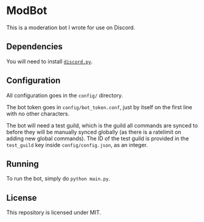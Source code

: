 # ModBot

This is a moderation bot I wrote for use on Discord.

## Dependencies

You will need to install
[`discord.py`](https://discordpy.readthedocs.io/en/stable/index.html).

## Configuration

All configuration goes in the `config/` directory.

The bot token goes in `config/bot_token.conf`, just by itself on the first line
with no other characters.

The bot will need a test guild, which is the guild all commands are synced to
before they will be manually synced globally (as there is a ratelimit on adding
new global commands). The ID of the test guild is provided in the `test_guild`
key inside `config/config.json`, as an integer.

## Running

To run the bot, simply do `python main.py`.

## License

This repository is licensed under MIT.
